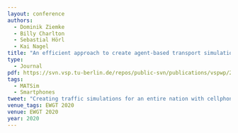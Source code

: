```yaml
---
layout: conference
authors:
  - Dominik Ziemke
  - Billy Charlton
  - Sebastial Hörl
  - Kai Nagel
title: "An efficient approach to create agent-based transport simulation scenarios based on ubiquitous Big Data and a new, aspatial activity-scheduling model"
type:
  - Journal
pdf: https://svn.vsp.tu-berlin.de/repos/public-svn/publications/vspwp/2020/20-11/ZiemkeEtAl2020ActitoppMatsim.pdf
tags:
  - MATSim
  - Smartphones
tweet: "Creating traffic simulations for an entire nation with cellphone data"
venue_tags: EWGT 2020
venue: EWGT 2020
year: 2020
---
```

